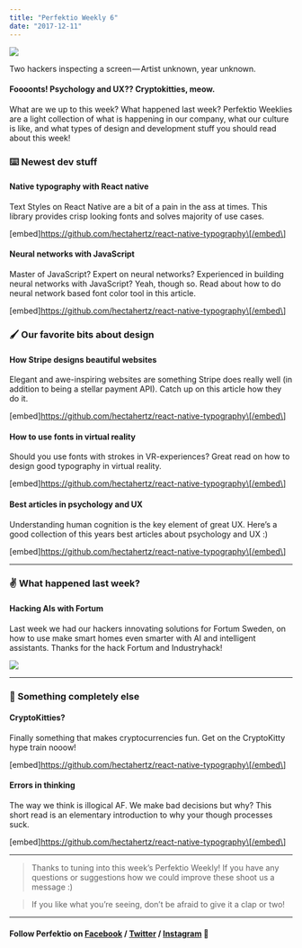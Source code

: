 ```yaml
---
title: "Perfektio Weekly 6"
date: "2017-12-11"
---
```


![](https://cdn-images-1.medium.com/max/800/0*EFLFMEKHCWcLGh-1.)

Two hackers inspecting a screen — Artist unknown, year unknown.

#### Foooonts! Psychology and UX?? Cryptokitties, meow.

What are we up to this week? What happened last week? Perfektio Weeklies are a light collection of what is happening in our company, what our culture is like, and what types of design and development stuff you should read about this week!

### ⌨️ Newest dev stuff

#### Native typography with React native

Text Styles on React Native are a bit of a pain in the ass at times. This library provides crisp looking fonts and solves majority of use cases.

\[embed\]https://github.com/hectahertz/react-native-typography\[/embed\]

#### Neural networks with JavaScript

Master of JavaScript? Expert on neural networks? Experienced in building neural networks with JavaScript? Yeah, though so. Read about how to do neural network based font color tool in this article.

\[embed\]https://github.com/hectahertz/react-native-typography\[/embed\]

### 🖌 Our favorite bits about design

#### How Stripe designs beautiful websites

Elegant and awe-inspiring websites are something Stripe does really well (in addition to being a stellar payment API). Catch up on this article how they do it.

\[embed\]https://github.com/hectahertz/react-native-typography\[/embed\]

#### How to use fonts in virtual reality

Should you use fonts with strokes in VR-experiences? Great read on how to design good typography in virtual reality.

\[embed\]https://github.com/hectahertz/react-native-typography\[/embed\]

#### Best articles in psychology and UX

Understanding human cognition is the key element of great UX. Here’s a good collection of this years best articles about psychology and UX :)

\[embed\]https://github.com/hectahertz/react-native-typography\[/embed\]

* * *

### ✌️ What happened last week?

#### Hacking AIs with Fortum

Last week we had our hackers innovating solutions for Fortum Sweden, on how to use make smart homes even smarter with AI and intelligent assistants. Thanks for the hack Fortum and Industryhack!

![](https://cdn-images-1.medium.com/max/800/0*AhurUX3BHzus2RkP.)

* * *

### 👻 Something completely else

#### CryptoKitties?

Finally something that makes cryptocurrencies fun. Get on the CryptoKitty hype train nooow!

\[embed\]https://github.com/hectahertz/react-native-typography\[/embed\]

#### Errors in thinking

The way we think is illogical AF. We make bad decisions but why? This short read is an elementary introduction to why your though processes suck.

\[embed\]https://github.com/hectahertz/react-native-typography\[/embed\]

* * *

> Thanks to tuning into this week’s Perfektio Weekly! If you have any questions or suggestions how we could improve these shoot us a message :)

> If you like what you’re seeing, don’t be afraid to give it a clap or two!

* * *

#### Follow Perfektio on [Facebook](https://www.facebook.com/PerfektioOy/) / [Twitter](https://twitter.com/perfektio) / [Instagram](https://www.instagram.com/weareperfektio/) 🤖
